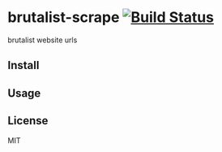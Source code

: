 # brutalist-scrape [![Build Status](https://travis-ci.org/hendriklammers/brutalist-scrape.svg?branch=master)](https://travis-ci.org/hendriklammers/brutalist-scrape)

brutalist website urls


## Install



## Usage



## License

MIT
